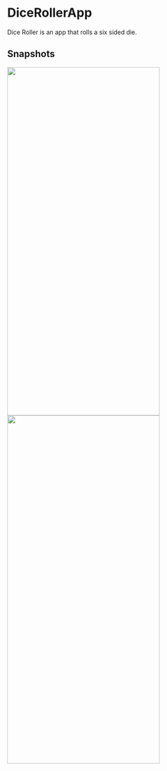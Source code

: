 # DiceRollerApp
Dice Roller is an app that rolls a six sided die.

## Snapshots
<img src="https://user-images.githubusercontent.com/85123451/126606905-45fddeba-a8f6-4ac7-ac19-19359bfd10c2.jpg" width="350" height="800" /> <img src="https://user-images.githubusercontent.com/85123451/126604545-63adb984-1bee-48ec-b81e-2fa345697cea.jpg" width="350" height="800" /> 




                                                                                                

